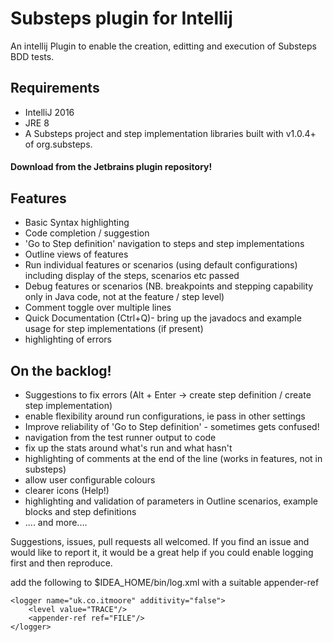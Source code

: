 # Substeps plugin for Intellij

An intellij Plugin to enable the creation, editting and execution of Substeps BDD tests. 

Requirements
------------
- IntelliJ 2016
- JRE 8
- A Substeps project and step implementation libraries built with v1.0.4+ of org.substeps.

#### Download from the Jetbrains plugin repository! ####

Features
--------
- Basic Syntax highlighting
- Code completion / suggestion
- 'Go to Step definition' navigation to steps and step implementations
- Outline views of features
- Run individual features or scenarios (using default configurations) including display of the steps, scenarios etc passed
- Debug features or scenarios (NB. breakpoints and stepping capability only in Java code, not at the feature / step level)
- Comment toggle over multiple lines
- Quick Documentation (Ctrl+Q)- bring up the javadocs and example usage for step implementations (if present)
- highlighting of errors



On the backlog!
---------------
- Suggestions to fix errors (Alt + Enter -> create step definition / create step implementation)
- enable flexibility around run configurations, ie pass in other settings
- Improve reliability of 'Go to Step definition' - sometimes gets confused!
- navigation from the test runner output to code
- fix up the stats around what's run and what hasn't
- highlighting of comments at the end of the line (works in features, not in substeps)
- allow user configurable colours
- clearer icons (Help!)
- highlighting and validation of parameters in Outline scenarios, example blocks and step definitions
- .... and more....


Suggestions, issues, pull requests all welcomed.  If you find an issue and would like to report it, it would be a great help if you could enable logging first and then reproduce.

add the following to $IDEA_HOME/bin/log.xml with a suitable appender-ref

    <logger name="uk.co.itmoore" additivity="false">
        <level value="TRACE"/>
        <appender-ref ref="FILE"/>
    </logger>





